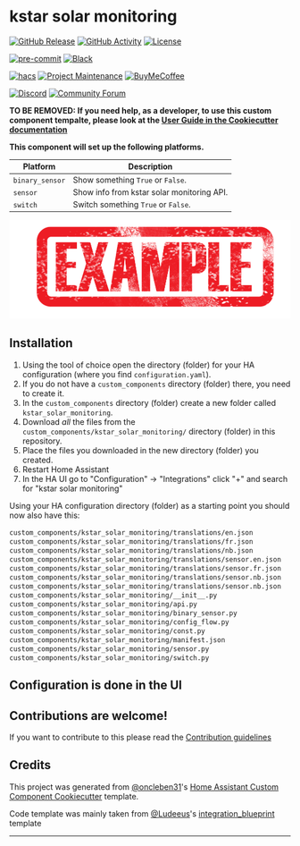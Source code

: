 # kstar solar monitoring

[![GitHub Release][releases-shield]][releases]
[![GitHub Activity][commits-shield]][commits]
[![License][license-shield]](LICENSE)

[![pre-commit][pre-commit-shield]][pre-commit]
[![Black][black-shield]][black]

[![hacs][hacsbadge]][hacs]
[![Project Maintenance][maintenance-shield]][user_profile]
[![BuyMeCoffee][buymecoffeebadge]][buymecoffee]

[![Discord][discord-shield]][discord]
[![Community Forum][forum-shield]][forum]

**TO BE REMOVED: If you need help, as a developer, to use this custom component tempalte,
please look at the [User Guide in the Cookiecutter documentation](https://cookiecutter-homeassistant-custom-component.readthedocs.io/en/stable/quickstart.html)**

**This component will set up the following platforms.**

| Platform        | Description                                                               |
| --------------- | ------------------------------------------------------------------------- |
| `binary_sensor` | Show something `True` or `False`.                                         |
| `sensor`        | Show info from kstar solar monitoring API. |
| `switch`        | Switch something `True` or `False`.                                       |

![example][exampleimg]

## Installation

1. Using the tool of choice open the directory (folder) for your HA configuration (where you find `configuration.yaml`).
2. If you do not have a `custom_components` directory (folder) there, you need to create it.
3. In the `custom_components` directory (folder) create a new folder called `kstar_solar_monitoring`.
4. Download _all_ the files from the `custom_components/kstar_solar_monitoring/` directory (folder) in this repository.
5. Place the files you downloaded in the new directory (folder) you created.
6. Restart Home Assistant
7. In the HA UI go to "Configuration" -> "Integrations" click "+" and search for "kstar solar monitoring"

Using your HA configuration directory (folder) as a starting point you should now also have this:

```text
custom_components/kstar_solar_monitoring/translations/en.json
custom_components/kstar_solar_monitoring/translations/fr.json
custom_components/kstar_solar_monitoring/translations/nb.json
custom_components/kstar_solar_monitoring/translations/sensor.en.json
custom_components/kstar_solar_monitoring/translations/sensor.fr.json
custom_components/kstar_solar_monitoring/translations/sensor.nb.json
custom_components/kstar_solar_monitoring/translations/sensor.nb.json
custom_components/kstar_solar_monitoring/__init__.py
custom_components/kstar_solar_monitoring/api.py
custom_components/kstar_solar_monitoring/binary_sensor.py
custom_components/kstar_solar_monitoring/config_flow.py
custom_components/kstar_solar_monitoring/const.py
custom_components/kstar_solar_monitoring/manifest.json
custom_components/kstar_solar_monitoring/sensor.py
custom_components/kstar_solar_monitoring/switch.py
```

## Configuration is done in the UI

<!---->

## Contributions are welcome!

If you want to contribute to this please read the [Contribution guidelines](CONTRIBUTING.md)

## Credits

This project was generated from [@oncleben31](https://github.com/oncleben31)'s [Home Assistant Custom Component Cookiecutter](https://github.com/oncleben31/cookiecutter-homeassistant-custom-component) template.

Code template was mainly taken from [@Ludeeus](https://github.com/ludeeus)'s [integration_blueprint][integration_blueprint] template

---

[integration_blueprint]: https://github.com/custom-components/integration_blueprint
[black]: https://github.com/psf/black
[black-shield]: https://img.shields.io/badge/code%20style-black-000000.svg?style=for-the-badge
[buymecoffee]: https://www.buymeacoffee.com/phb
[buymecoffeebadge]: https://img.shields.io/badge/buy%20me%20a%20coffee-donate-yellow.svg?style=for-the-badge
[commits-shield]: https://img.shields.io/github/commit-activity/y/phb/kstar-solar-monitoring.svg?style=for-the-badge
[commits]: https://github.com/phb/kstar-solar-monitoring/commits/main
[hacs]: https://hacs.xyz
[hacsbadge]: https://img.shields.io/badge/HACS-Custom-orange.svg?style=for-the-badge
[discord]: https://discord.gg/Qa5fW2R
[discord-shield]: https://img.shields.io/discord/330944238910963714.svg?style=for-the-badge
[exampleimg]: example.png
[forum-shield]: https://img.shields.io/badge/community-forum-brightgreen.svg?style=for-the-badge
[forum]: https://community.home-assistant.io/
[license-shield]: https://img.shields.io/github/license/phb/kstar-solar-monitoring.svg?style=for-the-badge
[maintenance-shield]: https://img.shields.io/badge/maintainer-%40phb-blue.svg?style=for-the-badge
[pre-commit]: https://github.com/pre-commit/pre-commit
[pre-commit-shield]: https://img.shields.io/badge/pre--commit-enabled-brightgreen?style=for-the-badge
[releases-shield]: https://img.shields.io/github/release/phb/kstar-solar-monitoring.svg?style=for-the-badge
[releases]: https://github.com/phb/kstar-solar-monitoring/releases
[user_profile]: https://github.com/phb
